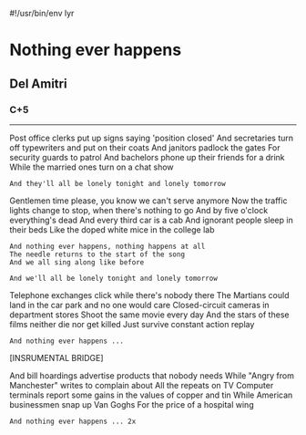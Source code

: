 #!/usr/bin/env lyr
# Nothing ever happens
## Del Amitri
### C+5

---

Post office clerks put up signs saying 'position closed'
And secretaries turn off typewriters and put on their coats
And janitors padlock the gates
For security guards to patrol
And bachelors phone up their friends for a drink
While the married ones turn on a chat show

    And they'll all be lonely tonight and lonely tomorrow

Gentlemen time please, you know we can't serve anymore
Now the traffic lights change to stop, when there's nothing to go
And by five o'clock everything's dead
And every third car is a cab
And ignorant people sleep in their beds
Like the doped white mice in the college lab

    And nothing ever happens, nothing happens at all
    The needle returns to the start of the song
    And we all sing along like before

    And we'll all be lonely tonight and lonely tomorrow

Telephone exchanges click while there's nobody there
The Martians could land in the car park and no one would care
Closed-circuit cameras in department stores
Shoot the same movie every day
And the stars of these films neither die nor get killed
Just survive constant action replay

    And nothing ever happens ...

[INSRUMENTAL BRIDGE]

And bill hoardings advertise products that nobody needs
While "Angry from Manchester" writes to complain about
All the repeats on TV
Computer terminals report some gains in the values of copper and tin
While American businessmen snap up Van Goghs
For the price of a hospital wing

    And nothing ever happens ... 2x
